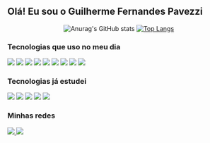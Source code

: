  ## Olá! Eu sou o Guilherme Fernandes Pavezzi
  

<div align='center'>

![Anurag's GitHub stats](https://github-readme-stats.vercel.app/api?username=guipavezzi&show_icons=true&theme=radical)
[![Top Langs](https://github-readme-stats.vercel.app/api/top-langs/?username=guipavezzi&layout=compact&theme=radical)](https://github.com/guipavezzi/github-readme-stats)

</div>



### Tecnologias que uso no meu dia
<div>
<img src='https://img.shields.io/badge/C%23-239120?style=for-the-badge&logo=c-sharp&logoColor=white'>
<img src='https://img.shields.io/badge/TypeScript-007ACC?style=for-the-badge&logo=typescript&logoColor=white'>
<img src='https://img.shields.io/badge/Dart-0175C2?style=for-the-badge&logo=dart&logoColor=white'>

<img src='https://img.shields.io/badge/.NET-5C2D91?style=for-the-badge&logo=.net&logoColor=white'>
<img src='https://img.shields.io/badge/Angular-DD0031?style=for-the-badge&logo=angular&logoColor=white'>
<img src='https://img.shields.io/badge/Flutter-02569B?style=for-the-badge&logo=flutter&logoColor=white'>

<img src='https://img.shields.io/badge/HTML5-E34F26?style=for-the-badge&logo=html5&logoColor=white'>
<img src='https://img.shields.io/badge/CSS3-1572B6?style=for-the-badge&logo=css3&logoColor=white'>
<img src='https://img.shields.io/badge/Microsoft_SQL_Server-CC2927?style=for-the-badge&logo=microsoft-sql-server&logoColor=white'>



<br>

### Tecnologias já estudei 


<img src='https://img.shields.io/badge/Java-ED8B00?style=for-the-badge&logo=openjdk&logoColor=white'>
<img src='https://img.shields.io/badge/JavaScript-323330?style=for-the-badge&logo=javascript&logoColor=F7DF1E'>
<img src='https://img.shields.io/badge/Python-3776AB?style=for-the-badge&logo=python&logoColor=white'>
<img src='https://img.shields.io/badge/React-20232A?style=for-the-badge&logo=react&logoColor=61DAFB'>
<img src='https://img.shields.io/badge/Spring-6DB33F?style=for-the-badge&logo=spring&logoColor=white'>
</div>


### Minhas redes
<a href = "mailto:gui.pavezzi07@gmail.com"><img src="https://img.shields.io/badge/Gmail-D14836?style=for-the-badge&logo=gmail&logoColor=white" target="_blank"/>
<a href="https://www.linkedin.com/in/guilherme-pavezzi-029361206/" target="_blank"><img src="https://img.shields.io/badge/-LinkedIn-%230077B5?style=for-the-badge&logo=linkedin&logoColor=white" target="_blank"/>
<a>
